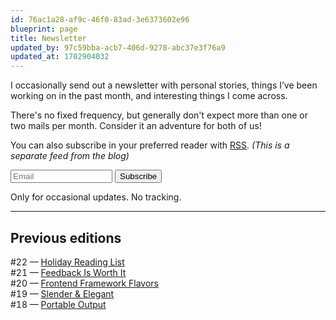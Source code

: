 ```yaml
---
id: 76ac1a28-af9c-46f0-83ad-3e6373602e96
blueprint: page
title: Newsletter
updated_by: 97c59bba-acb7-406d-9278-abc37e3f76a9
updated_at: 1702904032
---
```

I occasionally send out a newsletter with personal stories, things I’ve been working on in the past month, and interesting things I come across.

There's no fixed frequency, but generally don't expect more than one or two mails per month. Consider it an adventure for both of us!

You can also subscribe in your preferred reader with [RSS](https://sebastiandedeyne.mailcoach.app/feed/42d379f2-adba-46e5-8060-564a60af2f99). _(This is a separate feed from the blog)_

<form
  method="post"
  action="https://sebastiandedeyne.mailcoach.app/subscribe/42d379f2-adba-46e5-8060-564a60af2f99"
  target="_blank"
  class="mt-4"
>
    <input
      type="email"
      value=""
      name="email"
      style="max-width: 22ch"
      class="border border-black p-2"
      placeholder="Email"
    >
    <input type="submit" class="bg-black text-white p-2 appearance-none" value="Subscribe" />
  <p>
    Only for occasional updates. No tracking.
  </p>
</form>

---

## Previous editions

<p style="font-variant-numeric: tabular-nums">
#22 — <a href="https://sebastiandedeyne.mailcoach.app/webview/campaign/67dc0813-7831-432c-af8b-baeb2d8de00b">Holiday Reading List</a> <br>
#21 — <a href="https://sebastiandedeyne.mailcoach.app/webview/campaign/709e14f3-216a-4d1f-a6dd-81200dabe692">Feedback Is Worth It</a> <br>
#20 — <a href="https://sebastiandedeyne.mailcoach.app/webview/campaign/c773fd43-b769-45f9-913d-cee1db1bc637">Frontend Framework Flavors</a> <br>
#19 — <a href="https://sebastiandedeyne.mailcoach.app/webview/campaign/9a04bded-55d1-4438-8d19-ea27bc169232">Slender & Elegant</a> <br>
#18 — <a href="https://sebastiandedeyne.mailcoach.app/webview/campaign/34f89311-04ac-48af-8675-0815e3c0c018">Portable Output</a>
</p>
